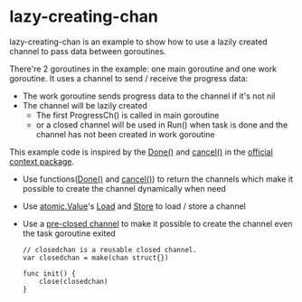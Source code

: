 # lazy-creating-chan

lazy-creating-chan is an example to show how to use a lazily created channel to pass data between goroutines.

There're 2 goroutines in the example: one main goroutine and one work goroutine.
It uses a channel to send / receive the progress data:
* The work goroutine sends progress data to the channel if it's not nil
* The channel will be lazily created
  * The first ProgressCh() is called in main goroutine
  * or a closed channel will be used in Run() when task is done and the channel has not been created in work goroutine

This example code is inspired by the [Done()](https://github.com/golang/go/blob/release-branch.go1.17/src/context/context.go#L358) and [cancel()](https://github.com/golang/go/blob/release-branch.go1.17/src/context/context.go#L397) in the [official context package](https://pkg.go.dev/context).
* Use functions([Done()](https://github.com/golang/go/blob/release-branch.go1.17/src/context/context.go#L358) and [cancel()](https://github.com/golang/go/blob/release-branch.go1.17/src/context/context.go#L397)) to return the channels which make it possible to create the channel dynamically when need
* Use [atomic.Value](https://pkg.go.dev/sync/atomic)'s [Load](https://pkg.go.dev/sync/atomic#Value.Load) and [Store](https://pkg.go.dev/sync/atomic#Value.Store) to load / store a channel
* Use a [pre-closed channel](https://github.com/golang/go/blob/release-branch.go1.17/src/context/context.go#L333) to make it possible to create the channel even the task goroutine exited

  ```
  // closedchan is a reusable closed channel.
  var closedchan = make(chan struct{})

  func init() {
	  close(closedchan)
  }
  ```

